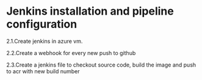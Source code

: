 # Jenkins installation and pipeline configuration

2.1.Create jenkins in azure vm. 

2.2.Create a webhook for every new push to github

2.3.Create a jenkins file to checkout source code, build the image and push to acr with new build number
